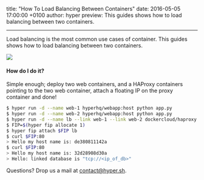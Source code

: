 title: "How To Load Balancing Between Containers"
date: 2016-05-05 17:00:00 +0100
author: hyper
preview: This guides shows how to load balancing between two containers.

---

Load balancing is the most common use cases of container. This guides shows how to load balancing between two containers.


![](https://trello-attachments.s3.amazonaws.com/57722f6db6fad32f2b9329f8/329x158/9019c2e1961ee81ca6ef778b2f2aba4b/upload_6_28_2016_at_4_27_51_PM.png)

#### How do I do it?
Simple enough; deploy two web containers, and a HAProxy containers pointing to the two web container, attach a floating IP on the proxy container and done!

``` bash
$ hyper run -d --name web-1 hyperhq/webapp:host python app.py
$ hyper run -d --name web-2 hyperhq/webapp:host python app.py
$ hyper run -d --name lb --link web-1 --link web-2 dockercloud/haproxy
$ FIP=$(hyper fip allocate 1)
$ hyper fip attach $FIP lb
$ curl $FIP:80
> Hello my host name is: de380811142a
$ curl $FIP:80
> Hello my host name is: 32d28908d30a
> Hello: linked database is "tcp://<ip_of_db>"
```

Questions? Drop us a mail at [contact@hyper.sh](mailto:contact@hyper.sh).
